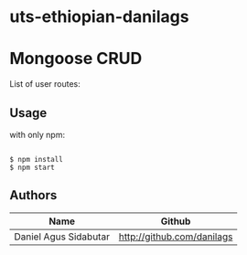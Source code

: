 # uts-ethiopian-danilags

# Mongoose CRUD
List of user routes:


## Usage
with only npm:

```

$ npm install
$ npm start

```
## Authors
| Name                  | Github                     |
| --------------------- | -------------------------- |
| Daniel Agus Sidabutar | http://github.com/danilags |

